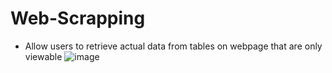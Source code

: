 # Web-Scrapping

- Allow users to retrieve actual data from tables on webpage that are only viewable
![image](https://user-images.githubusercontent.com/56888440/227101367-a8995cf6-d738-4d09-bd6b-ddb6a8966a05.png)
